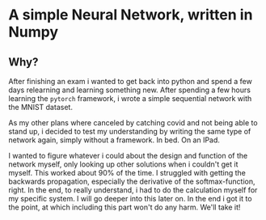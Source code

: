 # A simple Neural Network, written in Numpy

## Why?
After finishing an exam i wanted to get back into python and spend a few days relearning and learning something new. After spending a few hours learning the `pytorch` framework, i wrote a simple sequential network with the MNIST dataset.

As my other plans where canceled by catching covid and not being able to stand up, i decided to test my understanding by writing the same type of network again, simply without a framework. In bed. On an IPad. 

I wanted to figure whatever i could about the design and function of the network myself, only looking up other solutions when i couldn't get it myself. This worked about 90% of the time. I struggled with getting the backwards propagation, especially the derivative of the softmax-function, right. In the end, to really understand, i had to do the calculation myself for my specific system. I will go deeper into this later on. In the end i got it to the point, at which including this part won't do any harm. We'll take it!
